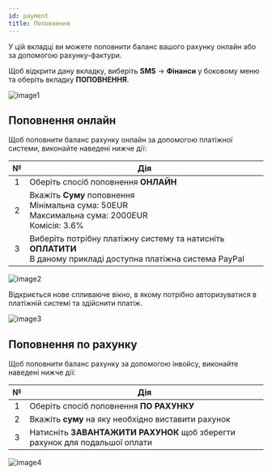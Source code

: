 ```yaml
---
id: payment
title: Поповнення
---
```


У цій вкладці ви можете поповнити баланс вашого рахунку онлайн або за допомогою рахунку-фактури.

Щоб відкрити дану вкладку, виберіть **SMS** → **Фінанси** у боковому меню та оберіть вкладку **ПОПОВНЕННЯ**.

![image1](/img/uk/client_finances_payment/image1.png)

## Поповнення онлайн

Щоб поповнити баланс рахунку онлайн за допомогою платіжної системи, виконайте наведені нижче дії:

|  №  | Дія |
| :-: | --- |
| 1 | Оберіть спосіб поповнення **ОНЛАЙН** |
| 2 | Вкажіть **Суму** поповнення <br/> Мінімальна сума: 50EUR <br/> Максимальна сума: 2000EUR <br/> Комісія: 3.6% |
| 3 | Виберіть потрібну платіжну систему та натисніть **ОПЛАТИТИ** <br/> В даному прикладі доступна платіжна система PayPal |

![image2](/img/uk/client_finances_payment/image2.png)

Відкриється нове спливаюче вікно, в якому потрібно авторизуватися в платіжній системі та здійснити платіж.

![image3](/img/uk/client_finances_payment/image3.png)

## Поповнення по рахунку

Щоб поповнити баланс рахунку за допомогою інвойсу, виконайте наведені нижче дії:

|  №  | Дія |
| :-: | --- |
| 1 | Оберіть спосіб поповнення **ПО РАХУНКУ** |
| 2 | Вкажіть **суму** на яку необхідно виставити рахунок |
| 3 | Натисніть **ЗАВАНТАЖИТИ РАХУНОК** щоб зберегти рахунок для подальшої оплати |

![image4](/img/uk/client_finances_payment/image4.png)
